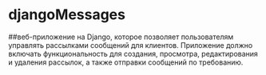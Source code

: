 # djangoMessages
##веб-приложение на Django, которое позволяет пользователям управлять рассылками сообщений для клиентов. Приложение должно включать функциональность для создания, просмотра, редактирования и удаления рассылок, а также отправки сообщений по требованию.
